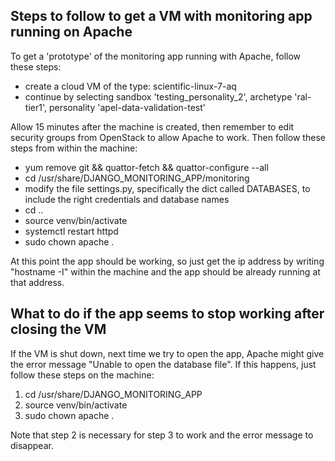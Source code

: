 ## Steps to follow to get a VM with monitoring app running on Apache

To get a 'prototype' of the monitoring app running with Apache, follow these steps:
- create a cloud VM of the type: scientific-linux-7-aq
- continue by selecting sandbox 'testing_personality_2', archetype 'ral-tier1', personality 'apel-data-validation-test'

Allow 15 minutes after the machine is created, then remember to edit security groups from OpenStack to allow Apache to work.
Then follow these steps from within the machine:
- yum remove git && quattor-fetch && quattor-configure --all
- cd /usr/share/DJANGO_MONITORING_APP/monitoring
- modify the file settings.py, specifically the dict called DATABASES, to include the right credentials and database names
- cd ..
- source venv/bin/activate
- systemctl restart httpd
- sudo chown apache .

At this point the app should be working, so just get the ip address by writing "hostname -I" within the machine and the app should be already running at that address.


## What to do if the app seems to stop working after closing the VM
If the VM is shut down, next time we try to open the app, Apache might give the error message "Unable to open the database file".
If this happens, just follow these steps on the machine:
1. cd /usr/share/DJANGO_MONITORING_APP
2. source venv/bin/activate
3. sudo chown apache .

Note that step 2 is necessary for step 3 to work and the error message to disappear.

